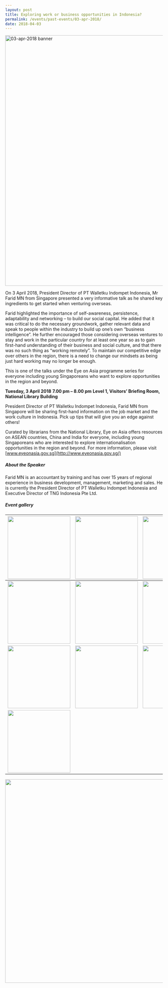 ```yaml
---
layout: post
title: Exploring work or business opportunities in Indonesia?
permalink: /events/past-events/03-apr-2018/
date: 2018-04-03
---
```


<img src="\images\past-events\03-apr-2018\banner.jpg" alt="03-apr-2018 banner" style="width:800px;" />

On 3 April 2018, President Director of PT Walletku Indompet Indonesia, Mr Farid MN from Singapore presented a very informative talk as he shared key ingredients to get started when venturing overseas.

Farid highlighted the importance of self-awareness, persistence, adaptability and networking – to build our social capital. He added that it was critical to do the necessary groundwork, gather relevant data and speak to people within the industry to build up one’s own “business intelligence”. He further encouraged those considering overseas ventures to stay and work in the particular country for at least one year so as to gain first-hand understanding of their business and social culture, and that there was no such thing as “working remotely”. To maintain our competitive edge over others in the region, there is a need to change our mindsets as being just hard working may no longer be enough.

This is one of the talks under the Eye on Asia programme series for everyone including young Singaporeans who want to explore opportunities in the region and beyond.



**Tuesday, 3 April 2018**
**7.00 pm – 8.00 pm**
**Level 1, Visitors’ Briefing Room, National Library Building**

President Director of PT Walletku Indompet Indonesia, Farid MN from Singapore will be sharing first-hand information on the job market and the work culture in Indonesia. Pick up tips that will give you an edge against others!

Curated by librarians from the National Library, Eye on Asia offers resources on ASEAN countries, China and India for everyone, including young Singaporeans who are interested to explore internationalisation opportunities in the region and beyond. For more information, please visit [www.eyeonasia.gov.sg](http://www.eyeonasia.gov.sg/)



##### **About the Speaker**

Farid MN is an accountant by training and has over 15 years of regional experience in business development, management, marketing and sales. He is currently the President Director of PT Walletku Indompet Indonesia and Executive Director of TNG Indonesia Pte Ltd.

##### **Event gallery**

| <a href="\images\past-events\03-Apr-2018\image-1.jpg"><img src="\images\past-events\03-Apr-2018\image-1.jpg" style="width:200px;" /></a> | <a href="\images\past-events\03-Apr-2018\image-2.jpg"><img src="\images\past-events\03-Apr-2018\image-2.jpg" style="width:200px;" /></a> | <a href="\images\past-events\03-Apr-2018\image-3.jpg"><img src="\images\past-events\03-Apr-2018\image-3.jpg" style="width:200px;" /></a> | <a href="\images\past-events\03-Apr-2018\image-4.jpg"><img src="\images\past-events\03-Apr-2018\image-4.jpg" style="width:200px;" /></a> |
| ------------------------------------------------------------ | ------------------------------------------------------------ | ------------------------------------------------------------ | ------------------------------------------------------------ |
| <a href="\images\past-events\03-Apr-2018\image-5.jpg"><img src="\images\past-events\03-Apr-2018\image-5.jpg" style="width:200px;" /></a> | <a href="\images\past-events\03-Apr-2018\image-6.jpg"><img src="\images\past-events\03-Apr-2018\image-6.jpg" style="width:200px;" /></a> | <a href="\images\past-events\03-Apr-2018\image-7.jpg"><img src="\images\past-events\03-Apr-2018\image-7.jpg" style="width:200px;" /></a> | <a href="\images\past-events\03-Apr-2018\image-8.jpg"><img src="\images\past-events\03-Apr-2018\image-8.jpg" style="width:200px;" /></a> |
| <a href="\images\past-events\03-Apr-2018\image-9.jpg"><img src="\images\past-events\03-Apr-2018\image-9.jpg" style="width:200px;" /></a> | <a href="\images\past-events\03-Apr-2018\image-10.jpg"><img src="\images\past-events\03-Apr-2018\image-10.jpg" style="width:200px;" /></a> | <a href="\images\past-events\03-Apr-2018\image-11.jpg"><img src="\images\past-events\03-Apr-2018\image-11.jpg" style="width:200px;" /></a> | <a href="\images\past-events\03-Apr-2018\image-12.jpg"><img src="\images\past-events\03-Apr-2018\image-12.jpg" style="width:200px;" /></a> |
| <a href="\images\past-events\03-Apr-2018\image-13.jpg"><img src="\images\past-events\03-Apr-2018\image-13.jpg" style="width:200px;" /></a> |                                                              |                                                              |                                                              |


<img src="\images\past-events\03-Apr-2018\edm.jpg" style="width:650px;" />

